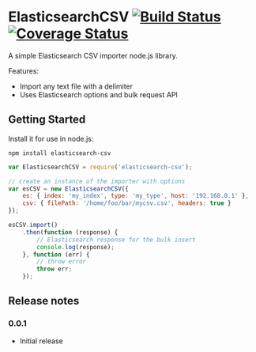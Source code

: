 # ElasticsearchCSV [![Build Status](https://secure.travis-ci.org/robertstettner/elasticsearch-csv.svg?branch=master)](http://travis-ci.org/robertstettner/elasticsearch-csv) [![Coverage Status](https://coveralls.io/repos/robertstettner/elasticsearch-csv/badge.svg)](https://coveralls.io/r/robertstettner/elasticsearch-csv)

A simple Elasticsearch CSV importer node.js library.

Features:
- Import any text file with a delimiter
- Uses Elasticsearch options and bulk request API

## Getting Started

Install it for use in node.js:
```
npm install elasticsearch-csv
```

```javascript
var ElasticsearchCSV = require('elasticsearch-csv');

// create an instance of the importer with options
var esCSV = new ElasticsearchCSV({
    es: { index: 'my_index', type: 'my_type', host: '192.168.0.1' },
    csv: { filePath: '/home/foo/bar/mycsv.csv', headers: true }
});

esCSV.import()
    .then(function (response) {
        // Elasticsearch response for the bulk insert
        console.log(response);
    }, function (err) {
        // throw error
        throw err;
    });
```

## Release notes

### 0.0.1
- Initial release
